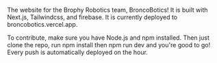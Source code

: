 The website for the Brophy Robotics team, BroncoBotics! It is built with Next.js, Tailwindcss, and firebase. It is currently deployed to broncobotics.vercel.app.

To contribute, make sure you have Node.js and npm installed. Then just clone the repo, run npm install then npm run dev and you're good to go! Every push is automatically deployed on the hour. 
